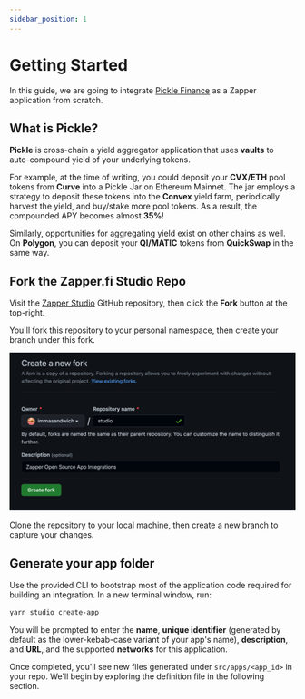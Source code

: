 ```yaml
---
sidebar_position: 1
---
```


# Getting Started

In this guide, we are going to integrate [Pickle Finance](https://pickle.finance/) as a Zapper application from scratch.

## What is Pickle?

**Pickle** is cross-chain a yield aggregator application that uses **vaults** to auto-compound yield of your underlying tokens.

For example, at the time of writing, you could deposit your **CVX/ETH** pool tokens from **Curve** into a Pickle Jar on Ethereum Mainnet. The jar employs a strategy to deposit these tokens into the **Convex** yield farm, periodically harvest the yield, and buy/stake more pool tokens. As a result, the compounded APY becomes almost **35%**!

Similarly, opportunities for aggregating yield exist on other chains as well. On **Polygon**, you can deposit your **QI/MATIC** tokens from **QuickSwap** in the same way.

## Fork the Zapper.fi Studio Repo

Visit the [Zapper Studio](https://github.com/Zapper-fi/studio) GitHub repository, then click the **Fork** button at the top-right.

You'll fork this repository to your personal namespace, then create your branch under this fork.

![Fork the Studio Repo](../../static/img/tutorial/fork-studio.png)

Clone the repository to your local machine, then create a new branch to capture your changes.

## Generate your app folder

Use the provided CLI to bootstrap most of the application code required for building an integration. In a new terminal window, run:

```sh
yarn studio create-app
```

You will be prompted to enter the **name**, **unique identifier** (generated by default as the lower-kebab-case variant of your app's name), **description**, and **URL**, and the supported **networks** for this application.

Once completed, you'll see new files generated under `src/apps/<app_id>` in your repo. We'll begin by exploring the definition file in the following section.
